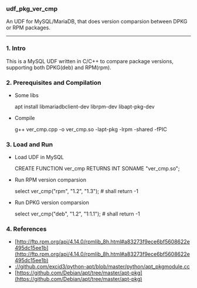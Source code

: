 ### udf_pkg_ver_cmp
An UDF for MySQL/MariaDB, that does version comparsion between DPKG or RPM packages.

----

### 1. Intro
This is a MySQL UDF written in C/C++ to compare package versions, supporting both DPKG(deb) and RPM(rpm).

### 2. Prerequisites and Compilation

* Some libs

	apt install libmariadbclient-dev librpm-dev libapt-pkg-dev

* Compile

	g++ ver_cmp.cpp -o ver_cmp.so -lapt-pkg -lrpm -shared -fPIC


### 3. Load and Run

* Load UDF in MySQL
	
	CREATE FUNCTION ver_cmp RETURNS INT SONAME "ver_cmp.so";

* Run RPM version comparsion

	select ver_cmp("rpm", "1.2", "1.3");	# shall return -1

* Run DPKG version comparsion

	select ver_cmp("deb", "1.2", "1:1.1");	# shall return -1


### 4. References

* [http://ftp.rpm.org/api/4.14.0/rpmlib_8h.html#a83273f9ece6bf5608622e495dc15ee1b](http://ftp.rpm.org/api/4.14.0/rpmlib_8h.html#a83273f9ece6bf5608622e495dc15ee1b)
* [://github.com/excid3/python-apt/blob/master/python/apt_pkgmodule.cc](https://github.com/excid3/python-apt/blob/master/python/apt_pkgmodule.cc)
* [https://github.com/Debian/apt/tree/master/apt-pkg](https://github.com/Debian/apt/tree/master/apt-pkg)
